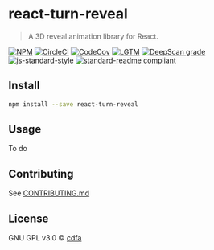 # react-turn-reveal

> A 3D reveal animation library for React.

[![NPM](https://img.shields.io/npm/v/react-turn-reveal.svg)](https://www.npmjs.com/package/react-turn-reveal)
[![CircleCI](https://img.shields.io/circleci/build/github/cdfa/react-turn-reveal)](https://circleci.com/gh/cdfa/react-turn-reveal)
[![CodeCov](https://img.shields.io/codecov/c/github/cdfa/react-turn-reveal)](https://codecov.io/gh/cdfa/react-turn-reveal)
[![LGTM](https://img.shields.io/lgtm/grade/javascript/github/cdfa/react-turn-reveal)](https://lgtm.com/projects/g/cdfa/react-turn-reveal/alerts/)
[![DeepScan grade](https://deepscan.io/api/teams/4893/projects/6663/branches/57089/badge/grade.svg)](https://deepscan.io/dashboard#view=project&tid=4893&pid=6663&bid=57089)
[![js-standard-style](https://img.shields.io/badge/code%20style-standard-brightgreen.svg)](http://standardjs.com)
[![standard-readme compliant](https://img.shields.io/badge/readme%20style-standard-brightgreen.svg?style=flat-square)](https://github.com/RichardLitt/standard-readme)

## Install

```bash
npm install --save react-turn-reveal
```

## Usage

To do

## Contributing

See [CONTRIBUTING.md](./CONTRIBUTING.md)

## License

GNU GPL v3.0 © [cdfa](https://github.com/cdfa)
